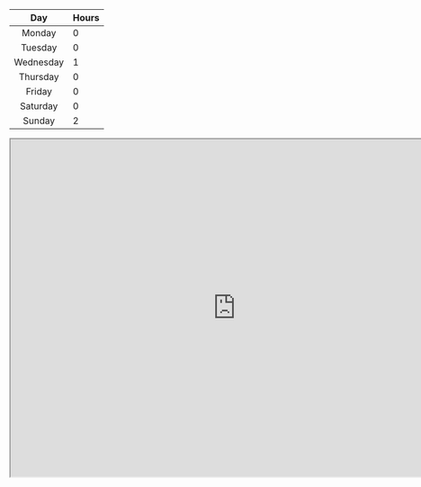 |    Day    | Hours |
| :-------: | ----- |
|  Monday   | 0     |
|  Tuesday  | 0     |
| Wednesday | 1     |
| Thursday  | 0     |
|  Friday   | 0     |
| Saturday  | 0     |
|  Sunday   | 2     |

<iframe src="https://plotly.com/~tbsfchnr/35/" width="800" height="600"></iframe>
